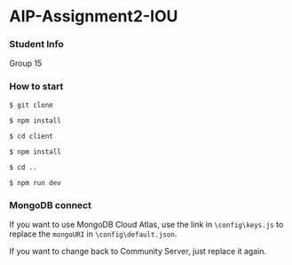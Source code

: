 # AIP-Assignment2-IOU
### Student Info
Group 15

### How to start

`$ git clone`

`$ npm install`

`$ cd client`

`$ npm install`

`$ cd ..`

`$ npm run dev`

### MongoDB connect

If you want to use MongoDB Cloud Atlas, use the link in `\config\keys.js` to replace the `mongoURI` in `\config\default.json`. 

If you want to change back to Community Server, just replace it again.
